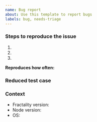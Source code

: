 ```yaml
---
name: Bug report
about: Use this template to report bugs
labels: bug, needs-triage
---
```


<!--
Before submitting your issue, please ensure you have:
    * Checked the Fractal documentation: https://fractal.build/guide
    * Checked that your issue isn’t already filed: https://github.com/issues?utf8=%E2%9C%93&q=is%3Aissue+user%3Afrctl
-->

### Steps to reproduce the issue

1. <!-- First Step -->
2. <!-- Second Step -->
3. <!-- and so on… -->

**Reproduces how often:**

<!-- What percentage of the time does it reproduce? -->

### Reduced test case

<!-- This might be a link to a Gist of your `fractal.config.js` file, or a Git repo for more complex issues. -->

### Context

- Fractality version: <!-- run `npm list @fractality/fractality` / `yarn list @fractality/fractality` -->
- Node version: <!-- run `node -v` -->
- OS: <!-- Windows 10, MacOS 10.14.x, Ubuntu 20 -->
